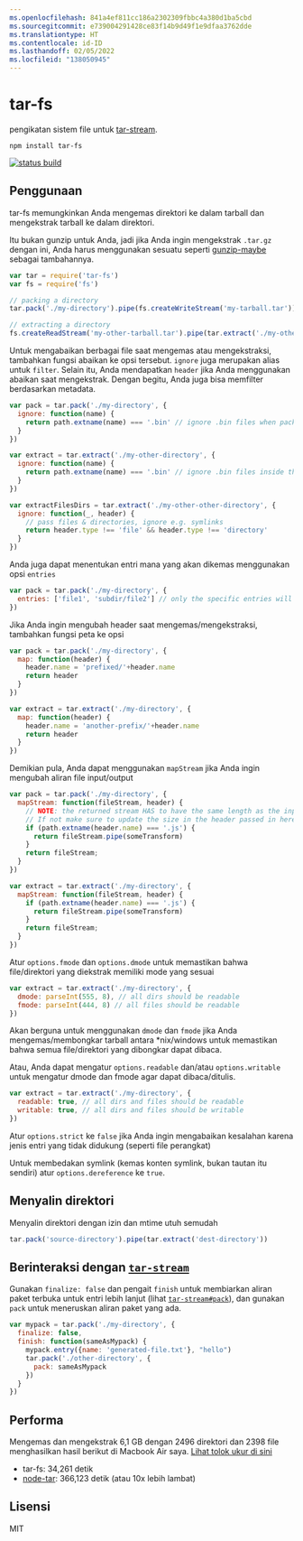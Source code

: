 ```yaml
---
ms.openlocfilehash: 841a4ef811cc186a2302309fbbc4a380d1ba5cbd
ms.sourcegitcommit: e739004291428ce83f14b9d49f1e9dfaa3762dde
ms.translationtype: HT
ms.contentlocale: id-ID
ms.lasthandoff: 02/05/2022
ms.locfileid: "138050945"
---
```

# <a name="tar-fs"></a>tar-fs

pengikatan sistem file untuk [tar-stream](https://github.com/mafintosh/tar-stream).

```
npm install tar-fs
```

[![status build](https://secure.travis-ci.org/mafintosh/tar-fs.png)](http://travis-ci.org/mafintosh/tar-fs)

## <a name="usage"></a>Penggunaan

tar-fs memungkinkan Anda mengemas direktori ke dalam tarball dan mengekstrak tarball ke dalam direktori.

Itu bukan gunzip untuk Anda, jadi jika Anda ingin mengekstrak `.tar.gz` dengan ini, Anda harus menggunakan sesuatu seperti [gunzip-maybe](https://github.com/mafintosh/gunzip-maybe) sebagai tambahannya.

``` js
var tar = require('tar-fs')
var fs = require('fs')

// packing a directory
tar.pack('./my-directory').pipe(fs.createWriteStream('my-tarball.tar'))

// extracting a directory
fs.createReadStream('my-other-tarball.tar').pipe(tar.extract('./my-other-directory'))
```

Untuk mengabaikan berbagai file saat mengemas atau mengekstraksi, tambahkan fungsi abaikan ke opsi tersebut. `ignore` juga merupakan alias untuk `filter`. Selain itu, Anda mendapatkan `header` jika Anda menggunakan abaikan saat mengekstrak.
Dengan begitu, Anda juga bisa memfilter berdasarkan metadata.

``` js
var pack = tar.pack('./my-directory', {
  ignore: function(name) {
    return path.extname(name) === '.bin' // ignore .bin files when packing
  }
})

var extract = tar.extract('./my-other-directory', {
  ignore: function(name) {
    return path.extname(name) === '.bin' // ignore .bin files inside the tarball when extracing
  }
})

var extractFilesDirs = tar.extract('./my-other-other-directory', {
  ignore: function(_, header) {
    // pass files & directories, ignore e.g. symlinks
    return header.type !== 'file' && header.type !== 'directory'
  }
})
```

Anda juga dapat menentukan entri mana yang akan dikemas menggunakan opsi `entries`

```js
var pack = tar.pack('./my-directory', {
  entries: ['file1', 'subdir/file2'] // only the specific entries will be packed
})
```

Jika Anda ingin mengubah header saat mengemas/mengekstraksi, tambahkan fungsi peta ke opsi

``` js
var pack = tar.pack('./my-directory', {
  map: function(header) {
    header.name = 'prefixed/'+header.name
    return header
  }
})

var extract = tar.extract('./my-directory', {
  map: function(header) {
    header.name = 'another-prefix/'+header.name
    return header
  }
})
```

Demikian pula, Anda dapat menggunakan `mapStream` jika Anda ingin mengubah aliran file input/output

``` js
var pack = tar.pack('./my-directory', {
  mapStream: function(fileStream, header) {
    // NOTE: the returned stream HAS to have the same length as the input stream.
    // If not make sure to update the size in the header passed in here.
    if (path.extname(header.name) === '.js') {
      return fileStream.pipe(someTransform)
    }
    return fileStream;
  }
})

var extract = tar.extract('./my-directory', {
  mapStream: function(fileStream, header) {
    if (path.extname(header.name) === '.js') {
      return fileStream.pipe(someTransform)
    }
    return fileStream;
  }
})
```

Atur `options.fmode` dan `options.dmode` untuk memastikan bahwa file/direktori yang diekstrak memiliki mode yang sesuai

``` js
var extract = tar.extract('./my-directory', {
  dmode: parseInt(555, 8), // all dirs should be readable
  fmode: parseInt(444, 8) // all files should be readable
})
```

Akan berguna untuk menggunakan `dmode` dan `fmode` jika Anda mengemas/membongkar tarball antara *nix/windows untuk memastikan bahwa semua file/direktori yang dibongkar dapat dibaca.

Atau, Anda dapat mengatur `options.readable` dan/atau `options.writable` untuk mengatur dmode dan fmode agar dapat dibaca/ditulis.

``` js
var extract = tar.extract('./my-directory', {
  readable: true, // all dirs and files should be readable
  writable: true, // all dirs and files should be writable
})
```

Atur `options.strict` ke `false` jika Anda ingin mengabaikan kesalahan karena jenis entri yang tidak didukung (seperti file perangkat)

Untuk membedakan symlink (kemas konten symlink, bukan tautan itu sendiri) atur `options.dereference` ke `true`.

## <a name="copy-a-directory"></a>Menyalin direktori

Menyalin direktori dengan izin dan mtime utuh semudah

``` js
tar.pack('source-directory').pipe(tar.extract('dest-directory'))
```

## <a name="interaction-with-tar-stream"></a>Berinteraksi dengan [`tar-stream`](https://github.com/mafintosh/tar-stream)

Gunakan `finalize: false` dan pengait `finish` untuk membiarkan aliran paket terbuka untuk entri lebih lanjut (lihat [`tar-stream#pack`](https://github.com/mafintosh/tar-stream#packing)), dan gunakan `pack` untuk meneruskan aliran paket yang ada.

``` js
var mypack = tar.pack('./my-directory', {
  finalize: false,
  finish: function(sameAsMypack) {
    mypack.entry({name: 'generated-file.txt'}, "hello")
    tar.pack('./other-directory', {
      pack: sameAsMypack
    })
  }
})
```


## <a name="performance"></a>Performa

Mengemas dan mengekstrak 6,1 GB dengan 2496 direktori dan 2398 file menghasilkan hasil berikut di Macbook Air saya.
[Lihat tolok ukur di sini](https://gist.github.com/mafintosh/8102201)

* tar-fs: 34,261 detik
* [node-tar](https://github.com/isaacs/node-tar): 366,123 detik (atau 10x lebih lambat)

## <a name="license"></a>Lisensi

MIT
